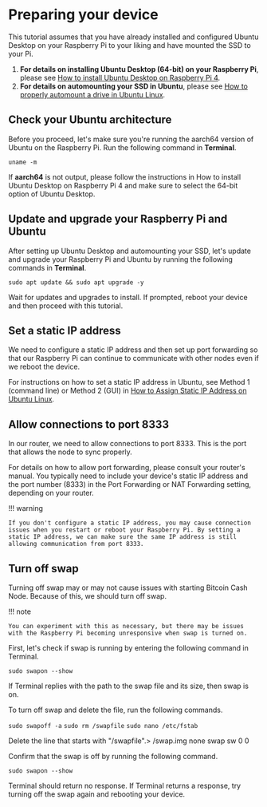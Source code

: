 # Preparing your device

This tutorial assumes that you have already installed and configured Ubuntu Desktop on your Raspberry Pi to your liking and have mounted the SSD to your Pi.

1. **For details on installing Ubuntu Desktop (64-bit) on your Raspberry Pi**, please see [How to install Ubuntu Desktop on Raspberry Pi 4](https://ubuntu.com/tutorials/how-to-install-ubuntu-desktop-on-raspberry-pi-4#1-overview).
2. **For details on automounting your SSD in Ubuntu**, please see [How to properly automount a drive in Ubuntu Linux](https://www.techrepublic.com/article/how-to-properly-automount-a-drive-in-ubuntu-linux/).

## Check your Ubuntu architecture

Before you proceed, let's make sure you're running the aarch64 version of Ubuntu on the Raspberry Pi. Run the following command in **Terminal**.

`uname -m`

If **aarch64** is not output, please follow the instructions in How to install Ubuntu Desktop on Raspberry Pi 4 and make sure to select the 64-bit option of Ubuntu Desktop.

## Update and upgrade your Raspberry Pi and Ubuntu

After setting up Ubuntu Desktop and automounting your SSD, let's update and upgrade your Raspberry Pi and Ubuntu by running the following commands in **Terminal**.

`sudo apt update && sudo apt upgrade -y`

Wait for updates and upgrades to install. If prompted, reboot your device and then proceed with this tutorial.

## Set a static IP address

We need to configure a static IP address and then set up port forwarding so that our Raspberry Pi can continue to communicate with other nodes even if we reboot the device. 

For instructions on how to set a static IP address in Ubuntu, see Method 1 (command line) or Method 2 (GUI) in [How to Assign Static IP Address on Ubuntu Linux](https://itsfoss.com/static-ip-ubuntu/).

## Allow connections to port 8333

In our router, we need to allow connections to port 8333. This is the port that allows the node to sync properly. 

For details on how to allow port forwarding, please consult your router's manual. You typically need to include your device's static IP address and the port number (8333) in the Port Forwarding or NAT Forwarding setting, depending on your router.

!!! warning
    
    If you don't configure a static IP address, you may cause connection issues when you restart or reboot your Raspberry Pi. By setting a static IP address, we can make sure the same IP address is still allowing communication from port 8333.

## Turn off swap

Turning off swap may or may not cause issues with starting Bitcoin Cash Node. Because of this, we should turn off swap.

!!! note
    
    You can experiment with this as necessary, but there may be issues with the Raspberry Pi becoming unresponsive when swap is turned on.

First, let's check if swap is running by entering the following command in Terminal.

`sudo swapon --show`

If Terminal replies with the path to the swap file and its size, then swap is on.

To turn off swap and delete the file, run the following commands.

`sudo swapoff -a`
`sudo rm /swapfile`
`sudo nano /etc/fstab`

Delete the line that starts with "/swapfile".> /swap.img       none    swap    sw      0       0

Confirm that the swap is off by running the following command.

`sudo swapon --show`

Terminal should return no response. If Terminal returns a response, try turning off the swap again and rebooting your device.